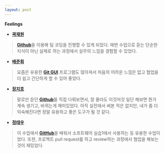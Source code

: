 ```yaml
---
layout: post
---
```


**Feelings**

* [**곽재원**]()  
> [**Github**]()을 이용해 팀 코딩을 진행할 수 있게 되었다. 매번 수업으로 듣는 단순한 지식이 아닌 실제로 하는 과정에서 실무의 느낌을 경험할 수 있었다.  

* [**배준휘**]()  
> 요즘은 유용한 [**Git GUI**]() 프로그램도 많아져서 처음의 어려운 느낌은 없고 협업을 더 쉽고 간단하게 할 수 있어 좋았다.  

* [**장지호**]()  
> 말로만 듣던 [**Github**]()를 직접 다뤄보면서, 잘 몰라도 이것저것 일단 해보면 뭔가 계속 생기고, 바뀌는게 재미있었다. 아직 실전에서 써본 적은 없지만, 내가 좀 더 익숙해진다면 정말 유용하고 좋은 도구가 될 것 같다.  

* [**정태우**]()  
> 이 수업에서 [**GitHub**]()을 배워서 소프트웨어 실습1에서 사용하는 등 유용한 수업이었다. 또한, 프로젝트 pull request를 하고 review하는 과정에서 협업을 해보는 것이 재밌었다.  


